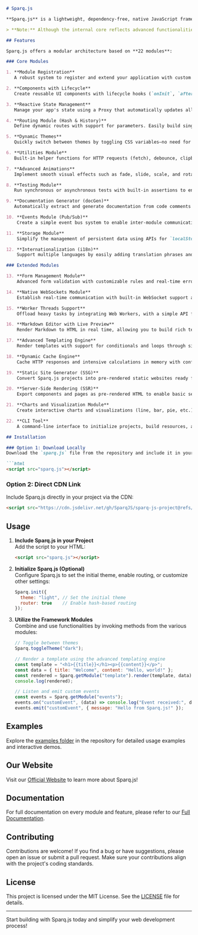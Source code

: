 
```md
# Sparq.js

**Sparq.js** is a lightweight, dependency-free, native JavaScript framework designed to accelerate and simplify modern web development. It combines a rich set of features into a single file so you can build fast, static websites without the overhead of external libraries.

> **Note:** Although the internal core reflects advanced functionalities (version **3.1 Ultimate Complete** with extended modules), this public release is presented as the initial version of the framework.

## Features

Sparq.js offers a modular architecture based on **22 modules**:

### Core Modules

1. **Module Registration**  
   A robust system to register and extend your application with custom modules.

2. **Components with Lifecycle**  
   Create reusable UI components with lifecycle hooks (`onInit`, `afterRender`, `onPropsChange`, `onDestroy`) for efficient DOM management.

3. **Reactive State Management**  
   Manage your app's state using a Proxy that automatically updates all subscribed components when changes occur.

4. **Routing Module (Hash & History)**  
   Define dynamic routes with support for parameters. Easily build single-page applications (SPAs) using hash- or history-based navigation.

5. **Dynamic Themes**  
   Quickly switch between themes by toggling CSS variables—no need for multiple stylesheets.

6. **Utilities Module**  
   Built-in helper functions for HTTP requests (fetch), debounce, clipboard operations, and more.

7. **Advanced Animations**  
   Implement smooth visual effects such as fade, slide, scale, and rotate to enhance the user experience.

8. **Testing Module**  
   Run synchronous or asynchronous tests with built-in assertions to ensure your code's quality.

9. **Documentation Generator (docGen)**  
   Automatically extract and generate documentation from code comments to keep your technical docs up-to-date.

10. **Events Module (Pub/Sub)**  
    Create a simple event bus system to enable inter-module communication via custom events.

11. **Storage Module**  
    Simplify the management of persistent data using APIs for `localStorage` or `sessionStorage`.

12. **Internationalization (i18n)**  
    Support multiple languages by easily adding translation phrases and switching locales on the fly.

### Extended Modules

13. **Form Management Module**  
    Advanced form validation with customizable rules and real-time error handling, seamlessly integrated with i18n.

14. **Native WebSockets Module**  
    Establish real-time communication with built-in WebSocket support and event-based interactions.

15. **Worker Threads Support**  
    Offload heavy tasks by integrating Web Workers, with a simple API for parallel script execution.

16. **Markdown Editor with Live Preview**  
    Render Markdown to HTML in real time, allowing you to build rich text editors with instant preview.

17. **Advanced Templating Engine**  
    Render templates with support for conditionals and loops through simple directives like `if` and `each`.

18. **Dynamic Cache Engine**  
    Cache HTTP responses and intensive calculations in memory with configurable expiration times.

19. **Static Site Generator (SSG)**  
    Convert Sparq.js projects into pre-rendered static websites ready for deployment.

20. **Server-Side Rendering (SSR)**  
    Export components and pages as pre-rendered HTML to enable basic server-side rendering.

21. **Charts and Visualization Module**  
    Create interactive charts and visualizations (line, bar, pie, etc.) using basic canvas drawing functions.

22. **CLI Tool**  
    A command-line interface to initialize projects, build resources, and start a development server.

## Installation

### Option 1: Download Locally
Download the `sparq.js` file from the repository and include it in your project:

```html
<script src="sparq.js"></script>
```

### Option 2: Direct CDN Link
Include Sparq.js directly in your project via the CDN:

```html
<script src="https://cdn.jsdelivr.net/gh/SparqJS/sparq-js-project@refs/heads/main/sparq.js"></script>
```

## Usage

1. **Include Sparq.js in your Project**  
   Add the script to your HTML:

   ```html
   <script src="sparq.js"></script>
   ```

2. **Initialize Sparq.js (Optional)**  
   Configure Sparq.js to set the initial theme, enable routing, or customize other settings:

   ```javascript
   Sparq.init({
     theme: "light", // Set the initial theme
     router: true    // Enable hash-based routing
   });
   ```

3. **Utilize the Framework Modules**  
   Combine and use functionalities by invoking methods from the various modules:

   ```javascript
   // Toggle between themes
   Sparq.toggleTheme("dark");

   // Render a template using the advanced templating engine
   const template = "<h1>{{title}}</h1><p>{{content}}</p>";
   const data = { title: "Welcome", content: "Hello, world!" };
   const rendered = Sparq.getModule("template").render(template, data);
   console.log(rendered);

   // Listen and emit custom events
   const events = Sparq.getModule("events");
   events.on("customEvent", (data) => console.log("Event received:", data));
   events.emit("customEvent", { message: "Hello from Sparq.js!" });
   ```

## Examples

Explore the [examples folder](https://github.com/SparqJS/sparq-js-project/tree/main/examples) in the repository for detailed usage examples and interactive demos.

## Our Website

Visit our [Official Website](https://glittering-blancmange-0b53f0.netlify.app/) to learn more about Sparq.js!

## Documentation

For full documentation on every module and feature, please refer to our [Full Documentation](https://glittering-blancmange-0b53f0.netlify.app/doc).

## Contributing

Contributions are welcome! If you find a bug or have suggestions, please open an issue or submit a pull request. Make sure your contributions align with the project's coding standards.

## License

This project is licensed under the MIT License. See the [LICENSE](https://github.com/SparqJS/sparq-js-project/blob/main/LICENSE) file for details.

---

Start building with Sparq.js today and simplify your web development process!
```
